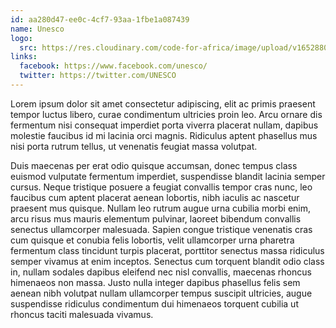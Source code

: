 ```yaml
---
id: aa280d47-ee0c-4cf7-93aa-1fbe1a087439
name: Unesco
logo:
  src: https://res.cloudinary.com/code-for-africa/image/upload/v1652880227/codeforafrica/images/logos/unesco_hvtpwf.png
links:
  facebook: https://www.facebook.com/unesco/
  twitter: https://twitter.com/UNESCO
---
```


Lorem ipsum dolor sit amet consectetur adipiscing, elit ac primis praesent
tempor luctus libero, curae condimentum ultricies proin leo. Arcu ornare dis
fermentum nisi consequat imperdiet porta viverra placerat nullam, dapibus
molestie faucibus id mi lacinia orci magnis. Ridiculus aptent phasellus mus
nisi porta rutrum tellus, ut venenatis feugiat massa volutpat.

Duis maecenas per erat odio quisque accumsan, donec tempus class euismod vulputate fermentum imperdiet, suspendisse blandit lacinia semper cursus. Neque tristique posuere a feugiat convallis tempor cras nunc, leo faucibus cum aptent placerat aenean lobortis, nibh iaculis ac nascetur praesent mus quisque. Nullam leo rutrum augue urna cubilia morbi enim, arcu risus
mus mauris elementum pulvinar, laoreet bibendum convallis senectus ullamcorper malesuada. Sapien congue tristique venenatis cras cum quisque et conubia felis lobortis, velit ullamcorper urna pharetra fermentum class tincidunt turpis placerat, porttitor senectus massa ridiculus semper vivamus at enim inceptos. Senectus cum torquent blandit odio class in, nullam sodales
dapibus eleifend nec nisl convallis, maecenas rhoncus himenaeos non massa. Justo nulla integer dapibus phasellus felis sem aenean nibh volutpat nullam ullamcorper tempus suscipit ultricies, augue suspendisse ridiculus condimentum dui himenaeos torquent cubilia ut rhoncus taciti malesuada vivamus.
